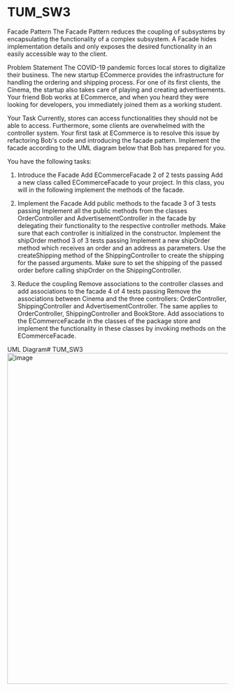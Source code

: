 # TUM_SW3
Facade Pattern
The Facade Pattern reduces the coupling of subsystems by encapsulating the functionality of a complex subsystem. A Facade hides implementation details and only exposes the desired functionality in an easily accessible way to the client.

Problem Statement
The COVID-19 pandemic forces local stores to digitalize their business. The new startup ECommerce provides the infrastructure for handling the ordering and shipping process. For one of its first clients, the Cinema, the startup also takes care of playing and creating advertisements. Your friend Bob works at ECommerce, and when you heard they were looking for developers, you immediately joined them as a working student.

Your Task
Currently, stores can access functionalities they should not be able to access. Furthermore, some clients are overwhelmed with the controller system. Your first task at ECommerce is to resolve this issue by refactoring Bob's code and introducing the facade pattern. Implement the facade according to the UML diagram below that Bob has prepared for you.

You have the following tasks:

1. Introduce the Facade
 Add ECommerceFacade 2 of 2 tests passing
Add a new class called ECommerceFacade to your project. In this class, you will in the following implement the methods of the facade.

2. Implement the Facade
 Add public methods to the facade 3 of 3 tests passing
Implement all the public methods from the classes OrderController and AdvertisementController in the facade by delegating their functionality to the respective controller methods. Make sure that each controller is initialized in the constructor.
 Implement the shipOrder method 3 of 3 tests passing
Implement a new shipOrder method which receives an order and an address as parameters. Use the createShipping method of the ShippingController to create the shipping for the passed arguments. Make sure to set the shipping of the passed order before calling shipOrder on the ShippingController.
3. Reduce the coupling
 Remove associations to the controller classes and add associations to the facade 4 of 4 tests passing
Remove the associations between Cinema and the three controllers: OrderController, ShippingController and AdvertisementController. The same applies to OrderController, ShippingController and BookStore.
Add associations to the ECommerceFacade in the classes of the package store and implement the functionality in these classes by invoking methods on the ECommerceFacade.

UML Diagram# TUM_SW3
<img width="757" alt="image" src="https://github.com/tstren1223/TUM_SW3/assets/64294878/9edb88c8-e6ca-4549-8201-b2cd8122b660">
